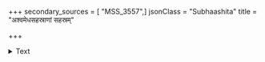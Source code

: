 +++
secondary_sources = [ "MSS_3557",]
jsonClass = "Subhaashita"
title = "अश्वमेधसहस्राणां सहस्रम्"

+++

<details><summary>Text</summary>

अश्वमेधसहस्राणां सहस्रं यः समाचरेत्।  
नासौ पदमवाप्नोति मद्भक्तैर् यदवाप्यते॥
</details>
